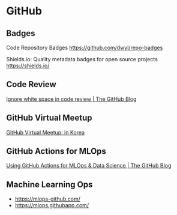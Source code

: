 # GitHub

## Badges

Code Repository Badges
<https://github.com/dwyl/repo-badges>

Shields.io: Quality metadata badges for open source projects
<https://shields.io/>

## Code Review

[Ignore white space in code review | The GitHub Blog](https://j.mp/3FOLSTl)

## GitHub Virtual Meetup

[GitHub Virtual Meetup: in Korea](https://j.mp/3Ec6DHY)

## GitHub Actions for MLOps

[Using GitHub Actions for MLOps & Data Science | The GitHub Blog](https://j.mp/3FGMIS2)

## Machine Learning Ops

- <https://mlops-github.com/>
- <https://mlops.githubapp.com/>
